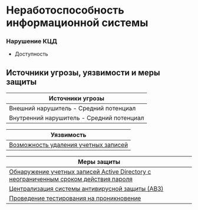 # Неработоспособность информационной системы

### Нарушение КЦД
+ Доступность


## Источники угрозы, уязвимости и меры защиты
|Источники угрозы|
|-|
|Внешний нарушитель - Средний потенциал |
|Внутренний нарушитель - Средний потенциал |

|Уязвимость|
|--------|
|[Возможность удаления учетных записей](/vkr/vulnerabilities/page3)|

|Меры защиты|
|--------|
|[Обнаружение учетных записей Active Directory с неограниченным сроком действия пароля](/vkr/measures/page3)|
|[Централизация системы антивирусной защиты (АВЗ)](/vkr/measures/page6)|
|[Проведение тестирования на проникновение](/vkr/measures/page7)|

